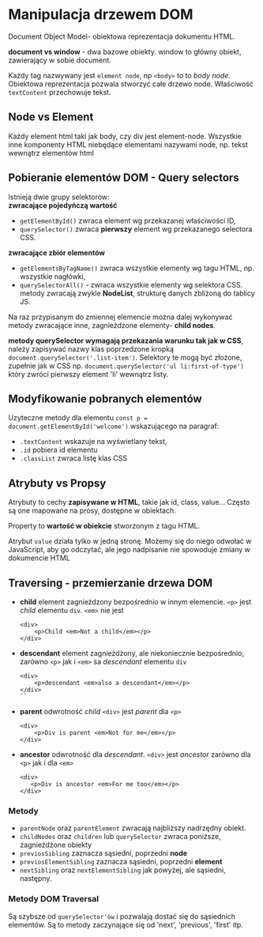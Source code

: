 # Manipulacja drzewem DOM
Document Object Model- obiektowa reprezentacja dokumentu HTML.

**document vs window** - dwa bazowe obiekty. window to główny obiekt, zawierający w sobie document.

Każdy tag nazwywany jest `element node`, np `<body>` to to *body node*. Obiektowa reprezentacja pozwala stworzyć całe drzewo node. Właściwość `textContent` przechowuje tekst. 

## Node vs Element
Każdy element html taki jak body, czy div jest element-node. Wszystkie inne komponenty HTML niebędące elementami nazywami node, np. tekst wewnątrz elementów html

## Pobieranie elementów DOM - Query selectors
Istnieją dwie grupy selektorów:  
**zwracające pojedyńczą wartość**  
- `getElementById()` zwraca element wg przekazanej właściwości ID,
- `querySelector()` zwraca **pierwszy** element wg przekazanego selectora CSS.

**zwracające zbiór elementów**
- `getElementsByTagName()` zwraca wszystkie elementy wg tagu HTML, np. wszystkie nagłówki,
- `querySelectorAll()` - zwraca wszystkie elementy wg selektora CSS.
metody zwracają zwykle **NodeList**, strukturę danych zbliżoną do tablicy JS. 

Na raz przypisanym do zmiennej elemencie można dalej wykonywać metody zwracające inne, zagnieżdżone elementy- **child nodes**.

**metody querySelector wymagają przekazania warunku tak jak w CSS**, należy zapisywać nazwy klas poprzedzone kropką `document.querySelector('.list-item')`. Selektory te mogą być złożone, zupełnie jak w CSS np. `document.querySelector('ul li:first-of-type')` który zwróci pierwszy element 'li' wewnątrz listy. 

## Modyfikowanie pobranych elementów
Uzyteczne metody dla elementu `const p = document.getElementById('welcome')` wskazującego na paragraf:
- `.textContent` wskazuje na wyświetlany tekst,
- `.id` pobiera id elementu
- `.classList` zwraca listę klas CSS

## Atrybuty vs Propsy
Atrybuty to cechy **zapisywane w HTML**, takie jak id, class, value...
Często są one mapowane na prosy, dostępne w obiektach. 

Property to **wartość w obiekcie** stworzonym z tagu HTML.

Atrybut `value` działa tylko w jedną stronę. Możemy się do niego odwołać w JavaScript, aby go odczytać, ale jego nadpisanie nie spowoduje zmiany w dokumencie HTML

## Traversing - przemierzanie drzewa DOM
- **child** element zagnieżdzony bezpośrednio w innym elemencie. `<p>` jest *child* elementu `div`. `<em>` nie jest
    ```
    <div>
        <p>Child <em>Not a child</em></p>
    </div>    
    ```
- **descendant** element zagnieżdżony, ale niekoniecznie bezpośrednio, zarówno `<p>` jak i `<em>` sa *descendant* elementu `div`
    ```
    <div>
        <p>descendant <em>also a descendant</em></p>
    </div>    
    ``
- **parent** odwrotność *child* `<div>` jest *parent* dla `<p>`
    ```
    <div>
        <p>Div is parent <em>Not for me</em></p>
    </div>    
    ```
- **ancestor** odwrotność dla *descendant*. `<div>` jest *ancestor* zarówno dla `<p>` jak i dla `<em>`
     ```
    <div>
        <p>Div is ancestor <em>For me too</em></p>
    </div>    
    ```

### Metody
- `parentNode` oraz `parentElement` zwracają najbliższy nadrzędny obiekt.
- `childNodes` oraz `children` lub `querySelector` zwraca poniższe, zagnieżdżone obiekty
- `previosSibling` zaznacza sąsiedni, poprzedni **node**
- `previosElementSibling` zaznacza sąsiedni, poprzedni **element**
- `nextSibling` oraz `nextElementSibling` jak powyżej, ale sąsiedni, następny.

### Metody  DOM Traversal
Są szybsze od `querySelector'ów` i pozwalają dostać się do sąsiednich elementów.
Są to metody zaczynające się od 'next', 'previous', 'first' itp. 
